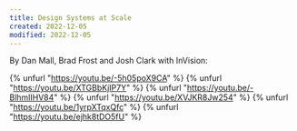 ```yaml
---
title: Design Systems at Scale
created: 2022-12-05
modified: 2022-12-05
---
```


By Dan Mall, Brad Frost and Josh Clark with InVision:

{% unfurl "https://youtu.be/-5h05poX9CA" %}
{% unfurl "https://youtu.be/XTGBbKjIP7Y" %}
{% unfurl "https://youtu.be/-BlhmlIHV84" %}
{% unfurl "https://youtu.be/XVJKR8Jw254" %}
{% unfurl "https://youtu.be/1yrpXTqxQfc" %}
{% unfurl "https://youtu.be/ejhk8tDO5fU" %}
